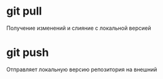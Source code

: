 # git pull

Получение изменений и слияние с локальной версией

# git push

Отправляет локальную версию репозитория на внешний